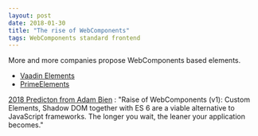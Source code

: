 ```yaml
---
layout: post
date: 2018-01-30
title: "The rise of WebComponents"
tags: WebComponents standard frontend
---
```


More and more companies propose WebComponents based elements.

- [Vaadin Elements](https://vaadin.com/elements)
- [PrimeElements](https://www.primefaces.org/primeui/#primeelements)

[2018 Predicton from Adam Bien](http://adambien.blog/roller/abien/entry/2018_predictions) : "Raise of WebComponents (v1): Custom Elements, Shadow DOM together with ES 6 are a viable alternative to JavaScript frameworks. The longer you wait, the leaner your application becomes."
